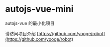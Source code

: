 # autojs-vue-mini
autojs-vue 的最小化项目

请访问项目介绍 [https://github.com/yooge/robot](https://github.com/yooge/robot)
